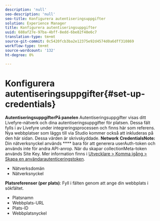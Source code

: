 ```yaml
---
description: 'null'
seo-description: 'null'
seo-title: Konfigurera autentiseringsuppgifter
solution: Experience Manager
title: Konfigurera autentiseringsuppgifter
uuid: 688af27e-97ba-4bff-8edd-6be82f48e6c7
translation-type: tm+mt
source-git-commit: 0c5420fcb3ba2e12375e92d4574d0a6dff310869
workflow-type: tm+mt
source-wordcount: '132'
ht-degree: 0%

---
```



# Konfigurera autentiseringsuppgifter{#set-up-credentials}

**AutentiseringsuppgifterPå panelen** Autentiseringsuppgifter visas ditt Livefyre-nätverk och dina autentiseringsuppgifter för platsen. Dessa fält fylls i av Livefyre under integreringsprocessen och finns här som referens. Nya webbplatser som läggs till via Studio kommer också att inkluderas på den här sidan. Dessa värden är skrivskyddade.
**Network** **CredentialsNote:** Din nätverksnyckel används  **** bara för att generera userAuth-token och används inte för andra API-anrop. När du skapar collectionMeta-token används Site Key. Mer information finns i [Utvecklare > Komma igång > Skapa en användarautenticeringstoken](https://answers.livefyre.com/developers/getting-started/tokens/auth/).

* Nätverksdomän
* Nätverksnyckel

**Platsreferenser (per plats)**: Fyll i fälten genom att ange din webbplats i sökfältet.

* Platsnamn
* Webbplats-URL
* Plats-ID
* Webbplatsnyckel

